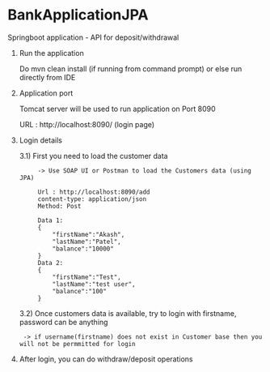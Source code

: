 # BankApplicationJPA
Springboot application - API for deposit/withdrawal

1) Run the application

	Do mvn clean install (if running from command prompt) 
			or else run directly from IDE
			
2) Application port

	Tomcat server will be used to run application on Port 8090
	
	URL : http://localhost:8090/ (login page)
	
3) Login details

	3.1) First you need to load the customer data 
	
			-> Use SOAP UI or Postman to load the Customers data (using JPA)
			
			Url : http://localhost:8090/add
			content-type: application/json
			Method: Post
			
			Data 1:
			{
				"firstName":"Akash",
				"lastName":"Patel",
				"balance":"10000"
			}
			Data 2:
			{
				"firstName":"Test",
				"lastName":"test user",
				"balance":"100"
			}
	
	3.2) Once customers data is available, try to login with firstname, password can be anything
	
		-> if username(firstname) does not exist in Customer base then you will not be permmitted for login
	
	
4) After login, you can do withdraw/deposit operations



